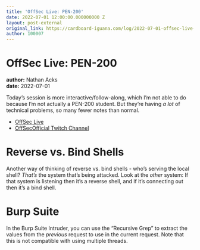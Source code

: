 ```yaml
---
title: 'OffSec Live: PEN-200'
date: 2022-07-01 12:00:00.000000000 Z
layout: post-external
original_link: https://cardboard-iguana.com/log/2022-07-01-offsec-live-pen-200.html
author: 100007
---
```


# OffSec Live: PEN-200

**author:** Nathan Acks  
**date:** 2022-07-01

Today’s session is more interactive/follow-along, which I’m not able to do because I’m not actually a PEN-200 student. But they’re having _a lot_ of technical problems, so many fewer notes than normal.

- [OffSec Live](https://www.offensive-security.com/offsec/offsec-live/)
- [OffSecOfficial Twitch Channel](https://www.twitch.tv/offsecofficial)

# Reverse vs. Bind Shells

Another way of thinking of reverse vs. bind shells - who’s serving the local shell? _That’s_ the system that’s being attacked. Look at the _other_ system: If that system is listening then it’s a reverse shell, and if it’s connecting out then it’s a bind shell.

# Burp Suite

In the Burp Suite Intruder, you can use the “Recursive Grep” to extract the values from the _previous_ request to use in the current request. Note that this is not compatible with using multiple threads.

